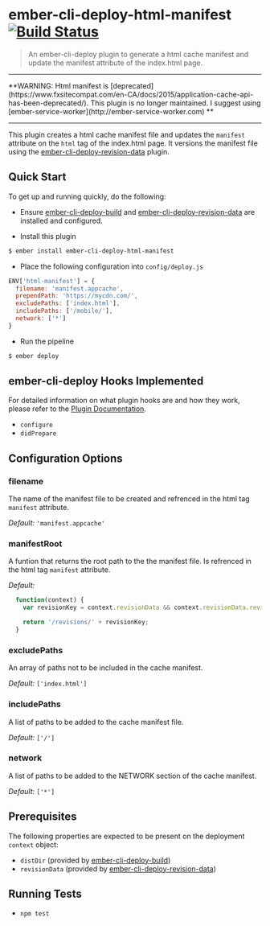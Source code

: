 # ember-cli-deploy-html-manifest [![Build Status](https://travis-ci.org/arenoir/ember-cli-deploy-html-manifest.svg?branch=master)](https://travis-ci.org/arenoir/ember-cli-deploy-html-manifest)


> An ember-cli-deploy plugin to generate a html cache manifest and update the manifest attribute of the index.html page.

<hr/>
**WARNING: Html manifest is [deprecated](https://www.fxsitecompat.com/en-CA/docs/2015/application-cache-api-has-been-deprecated/). This plugin is no longer maintained. I suggest using [ember-service-worker](http://ember-service-worker.com) **
<hr/>

This plugin creates a html cache manifest file and updates the `manifest` attribute on the `html` tag of the index.html page.  It versions the manifest file using the [ember-cli-deploy-revision-data][3] plugin.

## Quick Start
To get up and running quickly, do the following:

- Ensure [ember-cli-deploy-build][1] and [ember-cli-deploy-revision-data][3] are installed and configured.

- Install this plugin

```bash
$ ember install ember-cli-deploy-html-manifest
```

- Place the following configuration into `config/deploy.js`

```javascript
ENV['html-manifest'] = {
  filename: 'manifest.appcache',
  prependPath: 'https://mycdn.com/',
  excludePaths: ['index.html'],
  includePaths: ['/mobile/'],
  network: ['*']
}
```

- Run the pipeline

```bash
$ ember deploy
```


## ember-cli-deploy Hooks Implemented

For detailed information on what plugin hooks are and how they work, please refer to the [Plugin Documentation][1].

- `configure`
- `didPrepare`

## Configuration Options

### filename
  The name of the manifest file to be created and refrenced in the html tag `manifest` attribute.

*Default:* `'manifest.appcache'`

### manifestRoot

  A funtion that returns the root path to the the manifest file. Is refrenced in the html tag `manifest` attribute.

*Default:*
```javascript
  function(context) {
    var revisionKey = context.revisionData && context.revisionData.revisionKey;

    return '/revisions/' + revisionKey;
  }
```

### excludePaths

  An array of paths not to be included in the cache manifest.

*Default:*  ```['index.html']```


### includePaths
  A list of paths to be added to the cache manifest file.

*Default:* ```['/']```

### network
  A list of paths to be added to the NETWORK section of the cache manifest.

*Default:* ```['*']```


## Prerequisites

The following properties are expected to be present on the deployment `context` object:

- `distDir`                     (provided by [ember-cli-deploy-build][2])
- `revisionData`                (provided by [ember-cli-deploy-revision-data][3])

## Running Tests

- `npm test`

[1]: http://ember-cli.github.io/ember-cli-deploy/plugins "Plugin Documentation"
[2]: https://github.com/ember-cli-deploy/ember-cli-deploy-build "ember-cli-deploy-build"
[3]: https://github.com/ember-cli-deploy/ember-cli-deploy-revision-data "ember-cli-deploy-revision-data"
